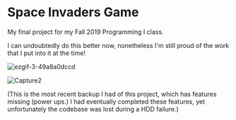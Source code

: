 # Space Invaders Game

My final project for my Fall 2019 Programming I class.

I can undoubtedly do this better now, nonetheless I'm still proud of the work that I put into it at the time!

![ezgif-3-49a8a0dccd](https://user-images.githubusercontent.com/60619443/204063587-bce71ce7-176d-43cb-80b0-8f115fa55816.gif)

![Capture2](https://user-images.githubusercontent.com/60619443/204063591-795ea8bd-d2b8-4e4c-b227-99a4768ae08c.PNG)

(This is the most recent backup I had of this project, which has features missing (power ups.) I had eventually completed these features, yet unfortunately the codebase was lost during a HDD failure.)
